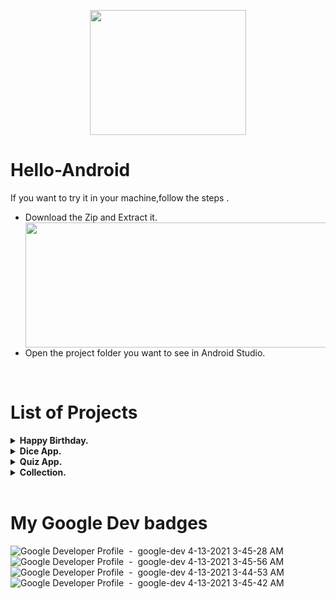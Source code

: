 <p align="center">
  <img align="center" height="200px" width="250px" src="https://media.giphy.com/media/llarwdtFqG63IlqUR1/giphy.gif">
</p>
<h1> Hello-Android </h1> 
If you want to try it in your machine,follow the steps .<br>
<ul>
  <li> Download the Zip and Extract it.</li>
<img align="center" height="200px" width="530px "src="https://user-images.githubusercontent.com/47265493/114360907-31a00300-9b93-11eb-9d4b-333216f45b2e.jpg">
  <li> Open the project folder you want to see in Android Studio.</li>
</ul>
<br>

# List of Projects

<details>
  <summary><strong>Happy Birthday.</strong></summary>
  <p>It is a basic layout project,where we understand concepts like Views and ContraintLayout and learn to use Layout Editor</p>
  <img src="https://user-images.githubusercontent.com/47265493/114359621-ca358380-9b91-11eb-8dfc-4883cd3c9e93.png">
</details>

<details>
  <summary><strong>Dice App.</strong></summary>
  <p>It is a clean dice roller app . Will later try to add quiz number game. </p>
  <p align="center">
    <img align="center" height="500px" width="250px" src="https://user-images.githubusercontent.com/47265493/114468082-8f226700-9c08-11eb-91f1-1a73e52c7771.gif">
  </p>
</details>

<details>
  <summary><strong>Quiz App.</strong></summary>
  <p>On work</p>
  <img src=" ">
</details>

<details>
  <summary><strong>Collection.</strong></summary>
  <p>An app for storing Movies,Anime,Series or Documentary that you have watched.Will try</p>
  <img src=" ">
</details>
<br>

# My Google Dev badges

![Google Developer Profile  -  google-dev 4-13-2021 3-45-28 AM](https://user-images.githubusercontent.com/47265493/114469729-4e781d00-9c0b-11eb-8e4a-e0e4a13649d5.png)
![Google Developer Profile  -  google-dev 4-13-2021 3-45-56 AM](https://user-images.githubusercontent.com/47265493/114469739-533cd100-9c0b-11eb-98ec-9b4418df2b3c.png)
![Google Developer Profile  -  google-dev 4-13-2021 3-44-53 AM](https://user-images.githubusercontent.com/47265493/114469770-5fc12980-9c0b-11eb-97d6-fe258edbd54a.png)
![Google Developer Profile  -  google-dev 4-13-2021 3-45-42 AM](https://user-images.githubusercontent.com/47265493/114469791-66e83780-9c0b-11eb-97f5-ce474c7cae2f.png)



